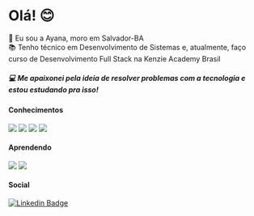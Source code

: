# Olá! 😊
🌴 Eu sou a Ayana, moro em Salvador-BA  
📚 Tenho técnico em Desenvolvimento de Sistemas e, atualmente, faço curso de Desenvolvimento Full Stack na Kenzie Academy Brasil 
##### 💻 Me apaixonei pela ideia de resolver problemas com a tecnologia e estou estudando pra isso! 
  
#### Conhecimentos 
![](https://img.shields.io/badge/HTML5-E34F26?style=for-the-badge&logo=html5&logoColor=white) ![](https://img.shields.io/badge/CSS3-1572B6?style=for-the-badge&logo=css3&logoColor=white) ![](https://img.shields.io/badge/JavaScript-F7DF1E?style=for-the-badge&logo=javascript&logoColor=black) ![](https://img.shields.io/badge/React-20232A?style=for-the-badge&logo=react&logoColor=61DAFB)

#### Aprendendo
![](https://img.shields.io/badge/React_Native-20232A?style=for-the-badge&logo=react&logoColor=61DAFB) ![](https://img.shields.io/badge/TypeScript-007ACC?style=for-the-badge&logo=typescript&logoColor=white)

#### Social
[![Linkedin Badge](https://img.shields.io/badge/LinkedIn-0077B5?style=for-the-badge&logo=linkedin&logoColor=white&link=https://www.linkedin.com/in/ayana-mello/)]( https://www.linkedin.com/in/ayana-mello/)
